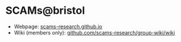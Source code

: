 # SCAMs@bristol

- Webpage: [scams-research.github.io](https://scams-research.github.io)
- Wiki (members only): [github.com/scams-research/group-wiki/wiki](https://github.com/scams-research/group-wiki/wiki)
